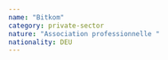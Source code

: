 ```yaml
---
name: "Bitkom"
category: private-sector
nature: "Association professionnelle "
nationality: DEU
---
```

    